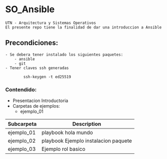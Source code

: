 # SO_Ansible

	UTN - Arquitectura y Sistemas Operativos
	El presente repo tiene la finalidad de dar una introduccion a Ansible

## Precondiciones:
	- Se debera tener instalado los siguientes paquetes:
		- ansible
		- git
	- Tener claves ssh generadas
```
		ssh-keygen -t ed25519
```

### Contendido:
 - Presentacion Introductoria
 - Carpetas de ejemplos:
   - ejemplo_01

| Subcarpeta 			| Description 							|
| ------                | ------ 							|
| ejemplo_01 			| playbook hola mundo 							|
| ejemplo_02 			| playbook Ejemplo instalacion paquete 							|
| ejemplo_03 			| Ejemplo rol basico 							|
